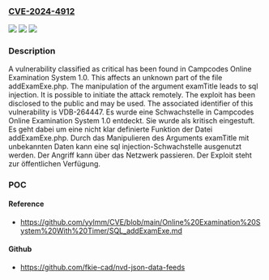 ### [CVE-2024-4912](https://cve.mitre.org/cgi-bin/cvename.cgi?name=CVE-2024-4912)
![](https://img.shields.io/static/v1?label=Product&message=Online%20Examination%20System&color=blue)
![](https://img.shields.io/static/v1?label=Version&message=1.0%20&color=brightgreen)
![](https://img.shields.io/static/v1?label=Vulnerability&message=CWE-89%20SQL%20Injection&color=brightgreen)

### Description

A vulnerability classified as critical has been found in Campcodes Online Examination System 1.0. This affects an unknown part of the file addExamExe.php. The manipulation of the argument examTitle leads to sql injection. It is possible to initiate the attack remotely. The exploit has been disclosed to the public and may be used. The associated identifier of this vulnerability is VDB-264447.
Es wurde eine Schwachstelle in Campcodes Online Examination System 1.0 entdeckt. Sie wurde als kritisch eingestuft. Es geht dabei um eine nicht klar definierte Funktion der Datei addExamExe.php. Durch das Manipulieren des Arguments examTitle mit unbekannten Daten kann eine sql injection-Schwachstelle ausgenutzt werden. Der Angriff kann über das Netzwerk passieren. Der Exploit steht zur öffentlichen Verfügung.

### POC

#### Reference
- https://github.com/yylmm/CVE/blob/main/Online%20Examination%20System%20With%20Timer/SQL_addExamExe.md

#### Github
- https://github.com/fkie-cad/nvd-json-data-feeds

